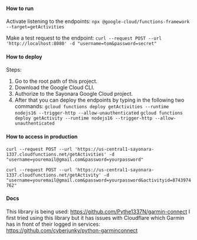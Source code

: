 #### How to run
Activate listening to the endpoints:
`npx @google-cloud/functions-framework --target=getActivities`

Make a test request to the endpoint:
`curl --request POST --url 'http://localhost:8080' -d "username=tom&password=secret"`

#### How to deploy
Steps:
1. Go to the root path of this project.
2. Download the Google Cloud CLI.
3. Authorize to the Sayonara Google Cloud project.
4. After that you can deploy the endpoints by typing in the following two commands:
`gcloud functions deploy getActivities --runtime nodejs16 --trigger-http --allow-unauthenticated`
`gcloud functions deploy getActivity --runtime nodejs16 --trigger-http --allow-unauthenticated`

#### How to access in production
`curl --request POST --url 'https://us-central1-sayonara-1337.cloudfunctions.net/getActivities' -d "username=youremail@gmail.com&password=yourpassword"`

`curl --request POST --url 'https://us-central1-sayonara-1337.cloudfunctions.net/getActivity' -d "username=youremail@gmail.com&password=yourpassword&activityid=8743974762"`

#### Docs
This library is being used: https://github.com/Pythe1337N/garmin-connect
I first tried using this library but it has issues with Cloudflare which Garmin has in front of their logged in services: https://github.com/cyberjunky/python-garminconnect

